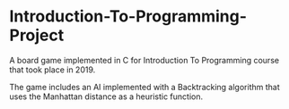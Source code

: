 # Introduction-To-Programming-Project
A board game implemented in C for Introduction To Programming course that took place in 2019.

The game includes an AI implemented with a Backtracking algorithm that uses the Manhattan distance as a heuristic function.
